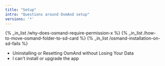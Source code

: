 ```yaml
---
title: "Setup"
intro: "Questions around OsmAnd setup"
versions: '*'
---
```


{% _in_list /why-does-osmand-require-permission-x %}
{% _in_list /how-to-move-osmand-folder-to-sd-card %}
{% _in_list /osmand-installation-on-sd-fails %}

- Uninstalling or Resetting OsmAnd without Losing Your Data
- I can't install or upgrade the app
